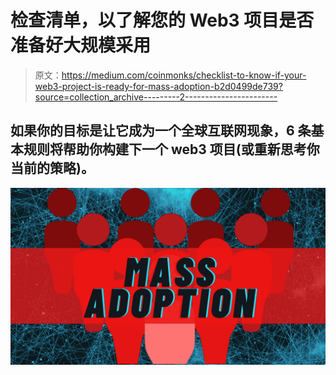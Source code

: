 # 检查清单，以了解您的 Web3 项目是否准备好大规模采用

> 原文：<https://medium.com/coinmonks/checklist-to-know-if-your-web3-project-is-ready-for-mass-adoption-b2d0499de739?source=collection_archive---------2----------------------->

## 如果你的目标是让它成为一个全球互联网现象，6 条基本规则将帮助你构建下一个 web3 项目(或重新思考你当前的策略)。

![](img/1041180dd485497b31bbda8cb624d2d0.png)